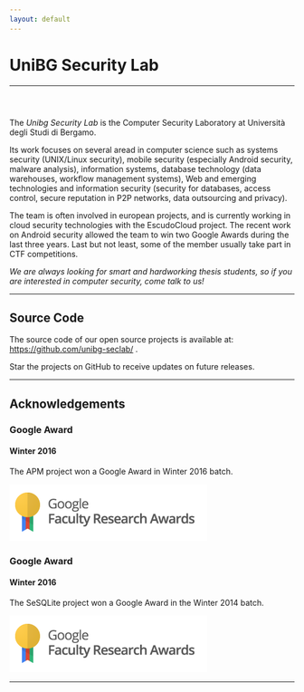 ```yaml
---
layout: default
---
```


# UniBG Security Lab
--------------

<div class="row">
  <div class="col-xs-8 col-xs-offset-2 col-sm-offset-0 col-sm-4 col-xl-3">
    <div class="vivus" style="padding: 0 2em 2em 2em" id="logo"></div>
  </div>
  <div class="col-xs-12 col-sm-8 col-xl-9">
    <p>The <i>Unibg Security Lab</i> is the Computer Security Laboratory at Università degli Studi di Bergamo.</p>
    <p>Its work focuses on several aread in computer science such as systems security (UNIX/Linux security), mobile security (especially Android security, malware analysis), information systems, database technology (data warehouses, workflow management systems), Web and emerging technologies and information security (security for databases, access control, secure reputation in P2P networks, data outsourcing and privacy).</p>
    <p>The team is often involved in european projects, and is currently working in cloud security technologies with the EscudoCloud project. The recent work on Android security allowed the team to win two Google Awards during the last three years. Last but not least, some of the member usually take part in CTF competitions.</p>
    <p><i>We are always looking for smart and hardworking thesis students, so if you are interested in computer security, come talk to us!</i></p>
  </div>
</div>

<script src="https://cdn.jsdelivr.net/vivus/latest/vivus.min.js"></script>
<script>
  new Vivus('logo', {
      type: 'oneByOne',
      duration: 50,
      file: '/assets/images/logo.svg'
    }, function (obj) {
      obj.el.classList.add('finished');
  });
</script>

---

## Source Code

The source code of our open source projects is available at: <https://github.com/unibg-seclab/> .

Star the projects on GitHub to receive updates on future releases.

---

## Acknowledgements

<div class="row">
  <div class="col-xs-12 col-sm-8">
    <h3>Google Award</h3>
    <h4>Winter 2016</h4>
    <p>The APM project won a Google Award in Winter 2016 batch.</p>
  </div>
  <div class="col-xs-12 col-sm-4">
    <img class="img-responsive center-block" src="/assets/images/faculty_award.png" />
  </div>
</div>

<div class="row">
  <div class="col-xs-12 col-sm-8">
    <h3>Google Award</h3>
    <h4>Winter 2016</h4>
    <p>The SeSQLite project won a Google Award in the Winter 2014 batch.</p>
  </div>
  <div class="col-xs-12 col-sm-4">
    <img class="img-responsive center-block" src="/assets/images/faculty_award.png" />
  </div>
</div>

---
